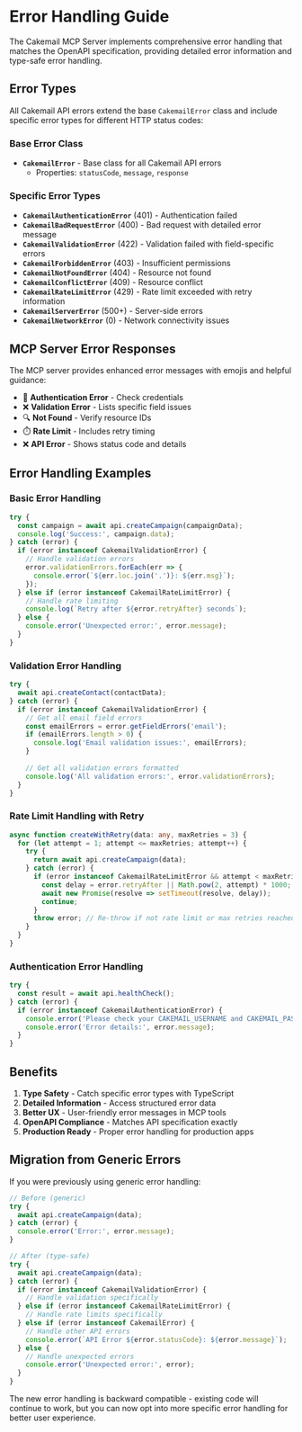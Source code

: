 # Error Handling Guide

The Cakemail MCP Server implements comprehensive error handling that matches the OpenAPI specification, providing detailed error information and type-safe error handling.

## Error Types

All Cakemail API errors extend the base `CakemailError` class and include specific error types for different HTTP status codes:

### Base Error Class
- **`CakemailError`** - Base class for all Cakemail API errors
  - Properties: `statusCode`, `message`, `response`

### Specific Error Types

- **`CakemailAuthenticationError`** (401) - Authentication failed
- **`CakemailBadRequestError`** (400) - Bad request with detailed error message
- **`CakemailValidationError`** (422) - Validation failed with field-specific errors
- **`CakemailForbiddenError`** (403) - Insufficient permissions
- **`CakemailNotFoundError`** (404) - Resource not found
- **`CakemailConflictError`** (409) - Resource conflict
- **`CakemailRateLimitError`** (429) - Rate limit exceeded with retry information
- **`CakemailServerError`** (500+) - Server-side errors
- **`CakemailNetworkError`** (0) - Network connectivity issues

## MCP Server Error Responses

The MCP server provides enhanced error messages with emojis and helpful guidance:

- 🔐 **Authentication Error** - Check credentials
- ❌ **Validation Error** - Lists specific field issues
- 🔍 **Not Found** - Verify resource IDs
- ⏱️ **Rate Limit** - Includes retry timing
- ❌ **API Error** - Shows status code and details

## Error Handling Examples

### Basic Error Handling
```typescript
try {
  const campaign = await api.createCampaign(campaignData);
  console.log('Success:', campaign.data);
} catch (error) {
  if (error instanceof CakemailValidationError) {
    // Handle validation errors
    error.validationErrors.forEach(err => {
      console.error(`${err.loc.join('.')}: ${err.msg}`);
    });
  } else if (error instanceof CakemailRateLimitError) {
    // Handle rate limiting
    console.log(`Retry after ${error.retryAfter} seconds`);
  } else {
    console.error('Unexpected error:', error.message);
  }
}
```

### Validation Error Handling
```typescript
try {
  await api.createContact(contactData);
} catch (error) {
  if (error instanceof CakemailValidationError) {
    // Get all email field errors
    const emailErrors = error.getFieldErrors('email');
    if (emailErrors.length > 0) {
      console.log('Email validation issues:', emailErrors);
    }
    
    // Get all validation errors formatted
    console.log('All validation errors:', error.validationErrors);
  }
}
```

### Rate Limit Handling with Retry
```typescript
async function createWithRetry(data: any, maxRetries = 3) {
  for (let attempt = 1; attempt <= maxRetries; attempt++) {
    try {
      return await api.createCampaign(data);
    } catch (error) {
      if (error instanceof CakemailRateLimitError && attempt < maxRetries) {
        const delay = error.retryAfter || Math.pow(2, attempt) * 1000;
        await new Promise(resolve => setTimeout(resolve, delay));
        continue;
      }
      throw error; // Re-throw if not rate limit or max retries reached
    }
  }
}
```

### Authentication Error Handling
```typescript
try {
  const result = await api.healthCheck();
} catch (error) {
  if (error instanceof CakemailAuthenticationError) {
    console.error('Please check your CAKEMAIL_USERNAME and CAKEMAIL_PASSWORD');
    console.error('Error details:', error.message);
  }
}
```

## Benefits

1. **Type Safety** - Catch specific error types with TypeScript
2. **Detailed Information** - Access structured error data
3. **Better UX** - User-friendly error messages in MCP tools
4. **OpenAPI Compliance** - Matches API specification exactly
5. **Production Ready** - Proper error handling for production apps

## Migration from Generic Errors

If you were previously using generic error handling:

```typescript
// Before (generic)
try {
  await api.createCampaign(data);
} catch (error) {
  console.error('Error:', error.message);
}

// After (type-safe)
try {
  await api.createCampaign(data);
} catch (error) {
  if (error instanceof CakemailValidationError) {
    // Handle validation specifically
  } else if (error instanceof CakemailRateLimitError) {
    // Handle rate limits specifically
  } else if (error instanceof CakemailError) {
    // Handle other API errors
    console.error(`API Error ${error.statusCode}: ${error.message}`);
  } else {
    // Handle unexpected errors
    console.error('Unexpected error:', error);
  }
}
```

The new error handling is backward compatible - existing code will continue to work, but you can now opt into more specific error handling for better user experience.
